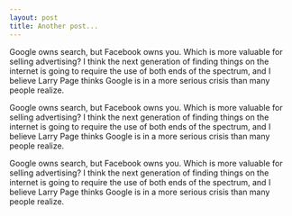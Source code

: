 ```yaml
---
layout: post
title: Another post...
---
```

<p>
	Google owns search, but Facebook owns you. Which is more valuable for selling advertising? I think the next generation of finding things on the internet is going to require the use of both ends of the spectrum, and I believe Larry Page thinks Google is in a more serious crisis than many people realize.
</p>
<p>
	Google owns search, but Facebook owns you. Which is more valuable for selling advertising? I think the next generation of finding things on the internet is going to require the use of both ends of the spectrum, and I believe Larry Page thinks Google is in a more serious crisis than many people realize.
</p>
<p>
	Google owns search, but Facebook owns you. Which is more valuable for selling advertising? I think the next generation of finding things on the internet is going to require the use of both ends of the spectrum, and I believe Larry Page thinks Google is in a more serious crisis than many people realize.
</p>